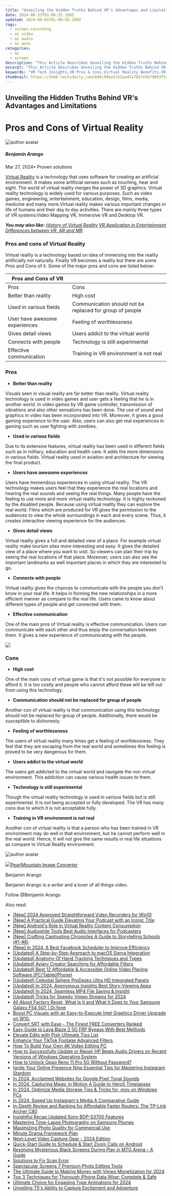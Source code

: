 ```yaml
---
title: "Unveiling the Hidden Truths Behind VR's Advantages and Limitations"
date: 2024-08-31T01:06:55.189Z
updated: 2024-09-01T01:06:55.189Z
tags: 
  - screen-recording
  - ai video
  - ai audio
  - ai auto
categories: 
  - ai
  - screen
description: "This Article Describes Unveiling the Hidden Truths Behind VR's Advantages and Limitations"
excerpt: "This Article Describes Unveiling the Hidden Truths Behind VR's Advantages and Limitations"
keywords: "VR Tech Insights,VR Pros & Cons,Virtual Reality Benefits,VR Realities,Dissecting VR Advantages,Limitations of VR,Uncovering VR Truths"
thumbnail: https://thmb.techidaily.com/b88c99aa3c51aa4517857e5b79893f53f6ca04daaffc99f79faac8fc9b5eb352.jpg
---
```


## Unveiling the Hidden Truths Behind VR's Advantages and Limitations

# Pros and Cons of Virtual Reality

![author avatar](https://images.wondershare.com/filmora/article-images/benjamin-arango-author.jpg)

##### Benjamin Arango

 Mar 27, 2024• Proven solutions

[Virtual Reality](https://tools.techidaily.com/wondershare/filmora/download/) is a technology that uses software for creating an artificial environment. It makes some artificial senses such as touching, hear and sight. The world of virtual reality merges the power of 3D graphics. Virtual reality technology is widely used for various purposes. Such as video games, engineering, entertainment, education, design, films, media, medicine and many more.Virtual reality makes various important changes in life of humans and their day to day activities. There are mainly three types of VR systems:Video Mapping VR, Immersive VR and Desktop VR.

 **_You may also like:_**
_[History of Virtual Reality](https://tools.techidaily.com/wondershare/filmora/download/)_
_[VR Application in Entertainment](https://tools.techidaily.com/wondershare/filmora/download/)_
_[Differences between VR, AR and MR](https://tools.techidaily.com/wondershare/filmora/download/)_

### Pros and cons of Virtual Reality

Virtual reality is a technology based on idea of immersing into the reality artificially not naturally. Finally VR becomes a reality but there are some Pros and Cons of it. Some of the major pros and cons are listed below:

| Pros and Cons of VR           |                                                          |
| ----------------------------- | -------------------------------------------------------- |
| Pros                          | Cons                                                     |
| Better than reality           | High cost                                                |
| Used in various fields        | Communication should not be replaced for group of people |
| User have awesome experiences | Feeling of worthlessness                                 |
| Gives detail views            | Users addict to the virtual world                        |
| Connects with people          | Technology is still experimental                         |
| Effective communication       | Training in VR environment is not real                   |

### Pros

* **Better than reality**

Visuals seen in visual reality are far better than reality. Virtual reality technology is used in video games and user gets a feeling that he is in another world. In video games by VR game controller, transmission of vibrations and also other sensations has been done. The use of sound and graphics in video has been incorporated into VR. Moreover, it gives a good gaming experience to the user. Also, users can also get real experiences in gaming such as user fighting with zombies.

* **Used in various fields**

Due to its extensive features, virtual reality has been used in different fields such as in military, education and health care. It adds the more dimensions in various fields. Virtual reality used in aviation and architecture for viewing the final product.

* **Users have awesome experiences**

Users have tremendous experiences in using virtual reality. The VR technology makes users feel that they experience the real locations and hearing the real sounds and seeing the real things. Many people have the feeling to use more and more virtual reality technology. It is highly reckoned by the disabled people. Because using virtual reality they can explore the real world. Films which are produced for VR gives the permission to the audiences to view the whole surroundings in each and every scene. Thus, it creates interactive viewing experience for the audiences.

* **Gives detail views**

Virtual reality gives a full and detailed view of a place. For example virtual reality make tourism sites more interesting and easy. It gives the detailed view of a place where you want to visit. So viewers can plan their trip by seeing the real locations of that place. Moreover, users can also see the important landmarks as well important places in which they are interested to go.

* **Connects with people**

Virtual reality gives the chances to communicate with the people you don’t know in your real life. It helps in forming the new relationships in a more efficient manner as compare to the real life. Users came to know about different types of people and get connected with them.

* **Effective communication**

One of the main pros of Virtual reality is effective communication. Users can communicate with each other and thus enjoy the conversation between them. It gives a new experience of communicating with the people.

<!-- affiliate ads begin -->
<a href="https://store.movavi.com/affiliate.php?ACCOUNT=MOVAVI&AFFILIATE=108875&PATH=https%3A%2F%2Fwww.movavi.com%3FAFFILIATE%3D108875%26RESOURCE%3DBanner%2B728x90"><img src="https://mcusercontent.com/0885a03ded3d480dca9287f12/images/2e76fe6a-3010-1b37-7846-f34ff9c6b4ca.png" border="0"></a>
<!-- affiliate ads end -->
### Cons

* **High cost**

One of the main cons of virtual game is that it's not possible for everyone to afford it. It is too costly and people who cannot afford these will be left out from using this technology.

* **Communication should not be replaced for group of people**

Another con of virtual reality is that communication using this technology should not be replaced for group of people. Additionally, there would be susceptible to dishonesty.

* **Feeling of worthlessness**

The users of virtual reality many times get a feeling of worthlessness. They feel that they are escaping from the real world and sometimes this feeling is proved to be very dangerous for them.

* **Users addict to the virtual world**

The users get addicted to the virtual world and navigate the non virtual environment. This addiction can cause various health issues to them.

* **Technology is still experimental**

Though the virtual reality technology is used in various fields but is still experimental. It is not being accepted or fully developed. The VR has many cons due to which it is not acceptable fully.

* **Training in VR environment is not real**

Another con of virtual reality is that a person who has been trained in VR environment may do well in that environment, but he cannot perform well in the real world. Hence, it will not give the same results in real life situations as compare to Virtual Reality environment.

![author avatar](https://images.wondershare.com/filmora/article-images/benjamin-arango-author.jpg)

<!-- affiliate ads begin -->
<a href="https://secure.2checkout.com/order/checkout.php?PRODS=4550420&QTY=1&AFFILIATE=108875&CART=1"><img src="https://www.pearlmountainsoft.com/n_img/product/pic/f_02.jpg" border="0">PearlMountain Image Converter</a>
<!-- affiliate ads end -->
Benjamin Arango

Benjamin Arango is a writer and a lover of all things video.

Follow @Benjamin Arango

<span class="atpl-alsoreadstyle">Also read:</span>
<div><ul>
<li><a href="https://screen-video-capture.techidaily.com/new-2024-approved-straightforward-video-recorders-for-win10/"><u>[New] 2024 Approved  Straightforward Video Recorders for Win10</u></a></li>
<li><a href="https://extra-tips.techidaily.com/new-a-practical-guide-elevating-your-podcast-with-an-iconic-title/"><u>[New] A Practical Guide  Elevating Your Podcast with an Iconic Title</u></a></li>
<li><a href="https://extra-resources.techidaily.com/new-androids-role-in-virtual-reality-content-consumption/"><u>[New] Android's Role in Virtual Reality Content Consumption</u></a></li>
<li><a href="https://extra-resources.techidaily.com/new-audiophile-tools-best-audio-interfaces-for-podcasters/"><u>[New] Audiophile Tools  Best Audio Interfaces for Podcasters</u></a></li>
<li><a href="https://extra-resources.techidaily.com/new-crafting-captivating-chronicles-a-guide-to-storytelling-schools-1-8/"><u>[New] Crafting Captivating Chronicles  A Guide to Storytelling Schools (#1-#8)</u></a></li>
<li><a href="https://facebook-clips.techidaily.com/new-in-2024-8-best-facebook-scheduler-to-improve-efficiency/"><u>[New] In 2024, 8 Best Facebook Scheduler to Improve Efficiency</u></a></li>
<li><a href="https://extra-resources.techidaily.com/updated-a-step-by-step-approach-to-macos-sierra-integration/"><u>[Updated] A Step-by-Step Approach to macOS Sierra Integration</u></a></li>
<li><a href="https://extra-resources.techidaily.com/updated-anatomy-of-hand-tracking-techniques-and-types/"><u>[Updated] Anatomy Of Hand Tracking  Techniques and Types</u></a></li>
<li><a href="https://extra-resources.techidaily.com/updated-aviary-creator-searching-for-affordable-filters/"><u>[Updated] Aviary Creator  Searching for Affordable Filters</u></a></li>
<li><a href="https://extra-resources.techidaily.com/updated-best-12-affordable-and-accessible-online-video-playing-software-pctabletphone/"><u>[Updated] Best 12 Affordable & Accessible Online Video Playing Software (PC/Tablet/Phone)</u></a></li>
<li><a href="https://extra-resources.techidaily.com/updated-celestial-sphere-prodesks-ultra-hd-integrated-panels/"><u>[Updated] Celestial Sphere ProDesks  Ultra HD Integrated Panels</u></a></li>
<li><a href="https://instagram-videos.techidaily.com/updated-in-2024-anonymous-insights-best-story-viewing-apps/"><u>[Updated] In 2024, Anonymous Insights  Best Story-Viewing Apps</u></a></li>
<li><a href="https://video-screen-grab.techidaily.com/updated-in-2024-seamless-mp4-file-saving-and-insight/"><u>[Updated] In 2024, Seamless MP4 File Saving & Insight</u></a></li>
<li><a href="https://vimeo-videos.techidaily.com/updated-tricks-for-speedy-vimeo-streams-for-2024/"><u>[Updated] Tricks for Speedy Vimeo Streams for 2024</u></a></li>
<li><a href="https://phone-solutions.techidaily.com/all-about-factory-reset-what-is-it-and-what-it-does-to-your-samsung-galaxy-f54-5g-drfone-by-drfone-reset-android-reset-android/"><u>All About Factory Reset, What Is It and What It Does to Your Samsung Galaxy F54 5G? | Dr.fone</u></a></li>
<li><a href="https://network-issues.techidaily.com/boost-pc-visuals-with-an-easy-to-execute-intel-graphics-driver-upgrade-on-w10/"><u>Boost PC Visuals with an Easy-to-Execute Intel Graphics Driver Upgrade on W10.</u></a></li>
<li><a href="https://extra-resources.techidaily.com/convert-srt-with-ease-the-finest-free-converters-ranked/"><u>Convert SRT with Ease - The Finest FREE Converters Ranked</u></a></li>
<li><a href="https://android-frp.techidaily.com/easy-guide-to-lava-blaze-2-5g-frp-bypass-with-best-methods-by-drfone-android/"><u>Easy Guide to Lava Blaze 2 5G FRP Bypass With Best Methods</u></a></li>
<li><a href="https://extra-resources.techidaily.com/elevate-edits-with-pixlr-ultimate-tips-list/"><u>Elevate Edits with Pixlr  Ultimate Tips List</u></a></li>
<li><a href="https://extra-resources.techidaily.com/enhance-your-tiktok-footage-advanced-filters/"><u>Enhance Your TikTok Footage  Advanced Filters</u></a></li>
<li><a href="https://extra-resources.techidaily.com/how-to-build-your-own-4k-video-editing-pc/"><u>How To Build Your Own 4K Video Editing PC</u></a></li>
<li><a href="https://hardware-help.techidaily.com/how-to-successfully-update-or-repair-hp-beats-audio-drivers-on-recent-versions-of-windows-operating-system/"><u>How to Successfully Update or Repair HP Beats Audio Drivers on Recent Versions of Windows Operating System</u></a></li>
<li><a href="https://review-topics.techidaily.com/how-to-unlock-oppo-reno-11-pro-5g-without-password-by-drfone-android-unlock-android-unlock/"><u>How to Unlock Oppo Reno 11 Pro 5G Without Password?</u></a></li>
<li><a href="https://extra-resources.techidaily.com/ignite-your-online-presence-nine-essential-tips-for-mastering-instagram-stardom/"><u>Ignite Your Online Presence  Nine Essential Tips for Mastering Instagram Stardom</u></a></li>
<li><a href="https://extra-resources.techidaily.com/in-2024-acclaimed-websites-for-google-pixel-tonal-sounds/"><u>In 2024, Acclaimed Websites for Google Pixel Tonal Sounds</u></a></li>
<li><a href="https://extra-resources.techidaily.com/in-2024-capturing-magic-in-motion-a-guide-to-hero5-timelapses/"><u>In 2024, Capturing Magic in Motion  A Guide to Hero5 Timelapses</u></a></li>
<li><a href="https://screen-video-capture.techidaily.com/in-2024-optimize-media-storage-tips-and-tricks-for-mov-on-windows-pcs/"><u>In 2024, Optimize Media Storage  Tips & Tricks for .mov on Windows PCs</u></a></li>
<li><a href="https://instagram-clips.techidaily.com/in-2024-speed-up-instagrams-media-a-comparative-guide/"><u>In 2024, Speed Up Instagram's Media  A Comparative Guide</u></a></li>
<li><a href="https://extra-resources.techidaily.com/in-depth-review-and-ranking-for-affordable-faster-routers-the-tp-link-archer-c80/"><u>In-Depth Review and Ranking for Affordable Faster Routers: The TP-Link Archer C80</u></a></li>
<li><a href="https://extra-resources.techidaily.com/insightful-recap-updated-sony-bdp-s3700-features/"><u>Insightful Recap  Updated Sony BDP-S3700 Features</u></a></li>
<li><a href="https://extra-resources.techidaily.com/mastering-time-lapse-photography-on-samsung-phones/"><u>Mastering Time-Lapse Photography on Samsung Phones</u></a></li>
<li><a href="https://extra-resources.techidaily.com/maximizing-photo-quality-for-commercial-use/"><u>Maximizing Photo Quality for Commercial Use</u></a></li>
<li><a href="https://extra-resources.techidaily.com/minute-drama-framework-plan/"><u>Minute Drama Framework Plan</u></a></li>
<li><a href="https://extra-resources.techidaily.com/next-level-video-capture-gear-2024-edition/"><u>Next-Level Video Capture Gear - 2024 Edition</u></a></li>
<li><a href="https://extra-resources.techidaily.com/quick-start-guide-to-schedule-and-start-zoom-calls-on-android/"><u>Quick-Start Guide to Schedule & Start Zoom Calls on Android</u></a></li>
<li><a href="https://win-solutions.techidaily.com/resolving-mysterious-black-screens-during-play-in-mtg-arena-a-guide/"><u>Resolving Mysterious Black Screens During Play in MTG Arena – A Guide</u></a></li>
<li><a href="https://win-blog.techidaily.com/solutions-to-fix-scan-error/"><u>Solutions to Fix Scan Error</u></a></li>
<li><a href="https://extra-resources.techidaily.com/spectacular-screens-7-premium-photo-editing-tools/"><u>Spectacular Screens  7 Premium Photo Editing Tools</u></a></li>
<li><a href="https://vimeo-videos.techidaily.com/the-ultimate-guide-to-making-money-with-vimeo-monetization-for-2024/"><u>The Ultimate Guide to Making Money with Vimeo Monetization for 2024</u></a></li>
<li><a href="https://os-tips.techidaily.com/top-3-techniques-for-thorough-iphone-data-wipe-complete-and-safe/"><u>Top 3 Techniques for Thorough iPhone Data Wipe: Complete & Safe</u></a></li>
<li><a href="https://some-skills.techidaily.com/ultimate-choice-for-engaging-type-animations-for-2024/"><u>Ultimate Choice for Engaging Type Animations for 2024</u></a></li>
<li><a href="https://extra-resources.techidaily.com/unveiling-t5s-ability-to-capture-excitement-and-adventure/"><u>Unveiling T5's Ability to Capture Excitement and Adventure</u></a></li>
</ul></div>

<ins class="adsbygoogle"
      style="display:block"
      data-ad-client="ca-pub-7571918770474297"
      data-ad-slot="8358498916"
      data-ad-format="auto"
      data-full-width-responsive="true"></ins>